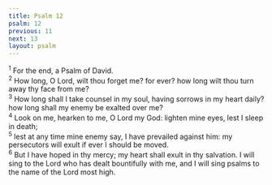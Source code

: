 ```yaml
---
title: Psalm 12
psalm: 12
previous: 11
next: 13
layout: psalm
---
```

<div class="psalm-verse"><sup class="verse-number">1</sup> For the end, a Psalm of David. </div><div class="psalm-verse"><sup class="verse-number">2</sup> How long, O Lord, wilt thou forget me? for ever? how long wilt thou turn away thy face from me? </div><div class="psalm-verse"><sup class="verse-number">3</sup> How long shall I take counsel in my soul, having sorrows in my heart daily? how long shall my enemy be exalted over me? </div><div class="psalm-verse"><sup class="verse-number">4</sup> Look on me, hearken to me, O Lord my God: lighten mine eyes, lest I sleep in death; </div><div class="psalm-verse"><sup class="verse-number">5</sup> lest at any time mine enemy say, I have prevailed against him: my persecutors will exult if ever I should be moved. </div><div class="psalm-verse"><sup class="verse-number">6</sup> But I have hoped in thy mercy; my heart shall exult in thy salvation. I will sing to the Lord who has dealt bountifully with me, and I will sing psalms to the name of the Lord most high. </div>